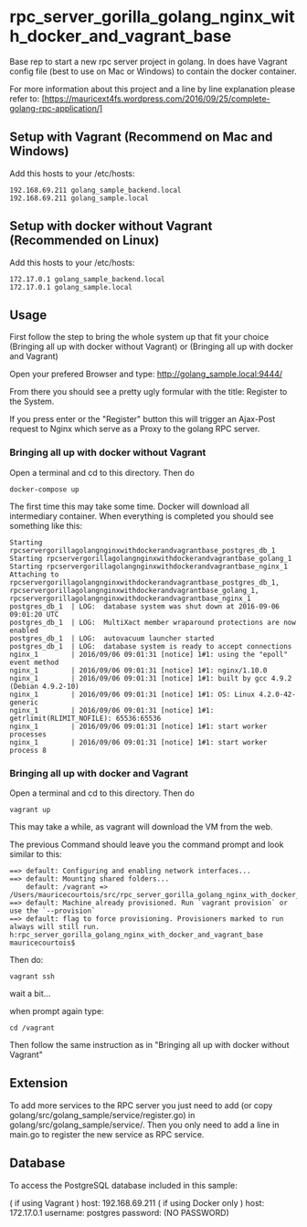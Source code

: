 # rpc\_server\_gorilla\_golang\_nginx\_with\_docker\_and\_vagrant\_base
Base rep to start a new rpc server project in golang. In does have Vagrant config file (best to use on Mac or Windows) to contain the docker container.

For more information about this project and a line by line explanation please refer to: [https://mauricext4fs.wordpress.com/2016/09/25/complete-golang-rpc-application/]

## Setup with Vagrant (Recommend on Mac and Windows)

Add this hosts to your /etc/hosts:

```
192.168.69.211 golang_sample_backend.local 
192.168.69.211 golang_sample.local 
```

## Setup with docker without Vagrant (Recommended on Linux)

Add this hosts to your /etc/hosts:

```
172.17.0.1 golang_sample_backend.local 
172.17.0.1 golang_sample.local 
```

## Usage

First follow the step to bring the whole system up that fit your choice (Bringing all up with docker without Vagrant) or (Bringing all up with docker and Vagrant)

Open your prefered Browser and type: http://golang_sample.local:9444/

From there you should see a pretty ugly formular with the title: Register to the System.

If you press enter or the "Register" button this will trigger an Ajax-Post request to Nginx which serve as a Proxy to the golang RPC server.

### Bringing all up with docker without Vagrant


Open a terminal and cd to this directory. Then do

```
docker-compose up
```

The first time this may take some time. Docker will download all intermediary container. When everything is completed you should see something like this:

```
Starting rpcservergorillagolangnginxwithdockerandvagrantbase_postgres_db_1
Starting rpcservergorillagolangnginxwithdockerandvagrantbase_golang_1
Starting rpcservergorillagolangnginxwithdockerandvagrantbase_nginx_1
Attaching to rpcservergorillagolangnginxwithdockerandvagrantbase_postgres_db_1, rpcservergorillagolangnginxwithdockerandvagrantbase_golang_1, rpcservergorillagolangnginxwithdockerandvagrantbase_nginx_1
postgres_db_1  | LOG:  database system was shut down at 2016-09-06 09:01:20 UTC
postgres_db_1  | LOG:  MultiXact member wraparound protections are now enabled
postgres_db_1  | LOG:  autovacuum launcher started
postgres_db_1  | LOG:  database system is ready to accept connections
nginx_1        | 2016/09/06 09:01:31 [notice] 1#1: using the "epoll" event method
nginx_1        | 2016/09/06 09:01:31 [notice] 1#1: nginx/1.10.0
nginx_1        | 2016/09/06 09:01:31 [notice] 1#1: built by gcc 4.9.2 (Debian 4.9.2-10) 
nginx_1        | 2016/09/06 09:01:31 [notice] 1#1: OS: Linux 4.2.0-42-generic
nginx_1        | 2016/09/06 09:01:31 [notice] 1#1: getrlimit(RLIMIT_NOFILE): 65536:65536
nginx_1        | 2016/09/06 09:01:31 [notice] 1#1: start worker processes
nginx_1        | 2016/09/06 09:01:31 [notice] 1#1: start worker process 8
```

### Bringing all up with docker and Vagrant

Open a terminal and cd to this directory. Then do

```
vagrant up
```

This may take a while, as vagrant will download the VM from the web.

The previous Command should leave you the command prompt and look similar to this:

```
==> default: Configuring and enabling network interfaces...
==> default: Mounting shared folders...
    default: /vagrant => /Users/mauricecourtois/src/rpc_server_gorilla_golang_nginx_with_docker_and_vagrant_base
==> default: Machine already provisioned. Run `vagrant provision` or use the `--provision`
==> default: flag to force provisioning. Provisioners marked to run always will still run.
h:rpc_server_gorilla_golang_nginx_with_docker_and_vagrant_base mauricecourtois$
```

Then do:

```
vagrant ssh
```

wait a bit...

when prompt again type:

```
cd /vagrant
```

Then follow the same instruction as in "Bringing all up with docker without Vagrant"

## Extension

To add more services to the RPC server you just need to add (or copy golang/src/golang_sample/service/register.go) in golang/src/golang_sample/service/. Then you only need to add a line in main.go to register the new service as RPC service.

## Database

To access the PostgreSQL database included in this sample:

( if using Vagrant )
host: 192.168.69.211
( if using Docker only )
host: 172.17.0.1
username: postgres
password: (NO PASSWORD)

